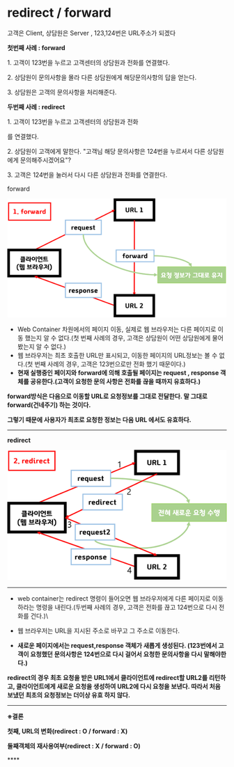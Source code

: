 # redirect / forward

&#x20;고객은 Client, 상담원은 Server , 123,124번은 URL주소가 되겠다

&#x20;

**첫번째 사례 : forward**

1\. 고객이 123번을 누르고 고객센터의 상담원과 전화를 연결했다.

2\. 상담원이 문의사항을 몰라 다른 상담원에게 해당문의사항의 답을 얻는다.

3\. 상담원은 고객의 문의사항을 처리해준다.

&#x20;

**두번째 사례 : redirect**

1\. 고객이 123번을 누르고 고객센터의 상담원과 전화

를 연결했다.

2\. 상담원이 고객에게 말한다. "고객님 해당 문의사항은 124번을 누르셔서 다른 상담원에게 문의해주시겠어요"?

3\. 고객은 124번을 눌러서 다시 다른 상담원과 전화를 연결한다.



forward

![](<../../.gitbook/assets/image (4).png>)



* Web Container 차원에서의 페이지 이동, 실제로 웹 브라우저는 다른 페이지로 이동 했는지 알 수 없다.(첫 번째 사례의 경우, 고객은 상담원이 어떤 상담원에게 물어봤는지 알 수 없다.)
* 웹 브라우저는 최초 호출한 URL만 표시되고, 이동한 페이지의 URL정보는 볼 수 없다.(첫 번째 사례의 경우, 고객은 123번으로만 전화 했기 때문이다.)
* **현재 실행중인 페이지와 forward에 의해 호출될 페이지는 request , response 객체를 공유한다.(고객이 요청한 문의 사항은 전화를 끊을 때까지 유효하다.)**

**forward방식은 다음으로 이동할 URL로 요청정보를 그대로 전달한다. 말 그대로 forward(건네주기) 하는 것이다.**&#x20;

**그렇기 때문에 사용자가 최초로 요청한 정보는 다음 URL 에서도 유효하다.**

****

**redirect**

****![](../../.gitbook/assets/image.png)****

****

* web container는 redirect 명령이 들어오면 웹 브라우저에게 다른 페이지로 이동하라는 명령을 내린다.(두번째 사례의 경우, 고객은 전화를 끊고 124번으로 다시 전화를 건다.)\

* 웹 브라우저는 URL을 지시된 주소로 바꾸고 그 주소로 이동한다.
* **새로운 페이지에서는 request,response 객체가 새롭게 생성된다. (123번에서 고객이 요청했던 문의사항은 124번으로 다시 걸어서 요청한 문의사항을 다시 말해야한다.)**

**redirect의 경우 최초 요청을 받은 URL1에서 클라이언트에 redirect할 URL2를 리턴하고, 클라이언트에게 새로운 요청을 생성하여 URL2에 다시 요청을 보낸다. 따라서 처음 보냈던 최초의 요청정보는 더이상 유효 하지 않다.**

****

**※결론**&#x20;

**첫째, URL의 변화(redirect : O / forward : X)**

**둘째객체의 재사용여부(redirect : X / forward : O)**

&#x20;****&#x20;
